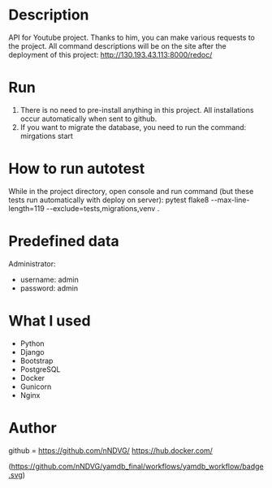 # Description
API for Youtube project.
Thanks to him, you can make various requests to the project.
All command descriptions will be on the site after the deployment of this project: http://130.193.43.113:8000/redoc/

# Run
1. There is no need to pre-install anything in this project. All installations occur automatically when sent to github.
2. If you want to migrate the database, you need to run the command:
    mirgations start

# How to run autotest
While in the project directory, open console and run command (but these tests run automatically with deploy on server):
    pytest
    flake8 --max-line-length=119 --exclude=tests,migrations,venv .    

# Predefined data
Administrator: 
* username: admin 
* password: admin


# What I used
* Python
* Django
* Bootstrap
* PostgreSQL
* Docker
* Gunicorn
* Nginx

# Author
github = https://github.com/nNDVG/
https://hub.docker.com/



(https://github.com/nNDVG/yamdb_final/workflows/yamdb_workflow/badge.svg)